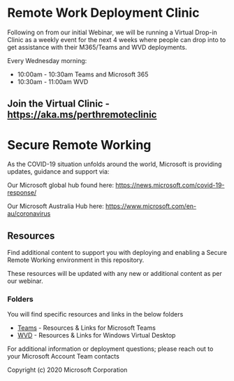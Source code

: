 # Remote Work Deployment Clinic

Following on from our initial Webinar, we will be running a Virtual Drop-in Clinic as a weekly event for the next 4 weeks where people can drop into to get assistance with their M365/Teams and WVD deployments.

Every Wednesday morning:
* 10:00am - 10:30am Teams and Microsoft 365
* 10:30am - 11:00am WVD

## Join the Virtual Clinic - https://aka.ms/perthremoteclinic

# Secure Remote Working

As the COVID-19 situation unfolds around the world, Microsoft is providing updates, guidance and support via: 

Our Microsoft global hub found here: https://news.microsoft.com/covid-19-response/ 

Our Microsoft Australia Hub here: https://www.microsoft.com/en-au/coronavirus

## Resources
Find additional content to support you with deploying and enabling a Secure Remote Working environment in this repository. 

These resources will be updated with any new or additional content as per our webinar.

### Folders
You will find specific resources and links in the below folders
*  [Teams](Teams)  - Resources & Links for Microsoft Teams
*  [WVD](WVD)    - Resources & Links for Windows Virtual Desktop

For additional information or deployment questions; please reach out to your Microsoft Account Team contacts

Copyright (c) 2020 Microsoft Corporation
